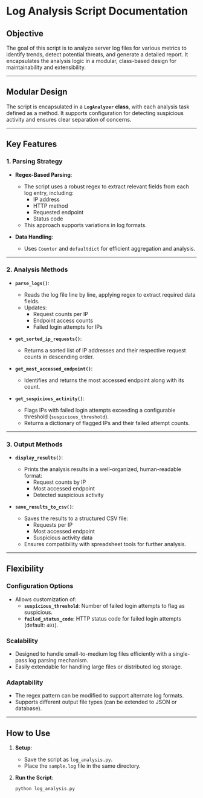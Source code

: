 # Log Analysis Script Documentation

## Objective

The goal of this script is to analyze server log files for various metrics to identify trends, detect potential threats, and generate a detailed report. It encapsulates the analysis logic in a modular, class-based design for maintainability and extensibility.

---

## Modular Design

The script is encapsulated in a **`LogAnalyzer` class**, with each analysis task defined as a method. It supports configuration for detecting suspicious activity and ensures clear separation of concerns.

---

## Key Features

### 1. Parsing Strategy

- **Regex-Based Parsing**: 
  - The script uses a robust regex to extract relevant fields from each log entry, including:
    - IP address
    - HTTP method
    - Requested endpoint
    - Status code
  - This approach supports variations in log formats.

- **Data Handling**:
  - Uses `Counter` and `defaultdict` for efficient aggregation and analysis.

---

### 2. Analysis Methods

- **`parse_logs()`**:
  - Reads the log file line by line, applying regex to extract required data fields.
  - Updates:
    - Request counts per IP
    - Endpoint access counts
    - Failed login attempts for IPs

- **`get_sorted_ip_requests()`**:
  - Returns a sorted list of IP addresses and their respective request counts in descending order.
  
- **`get_most_accessed_endpoint()`**:
  - Identifies and returns the most accessed endpoint along with its count.

- **`get_suspicious_activity()`**:
  - Flags IPs with failed login attempts exceeding a configurable threshold (`suspicious_threshold`).
  - Returns a dictionary of flagged IPs and their failed attempt counts.

---

### 3. Output Methods

- **`display_results()`**:
  - Prints the analysis results in a well-organized, human-readable format:
    - Request counts by IP
    - Most accessed endpoint
    - Detected suspicious activity

- **`save_results_to_csv()`**:
  - Saves the results to a structured CSV file:
    - Requests per IP
    - Most accessed endpoint
    - Suspicious activity data
  - Ensures compatibility with spreadsheet tools for further analysis.

---

## Flexibility

### Configuration Options

- Allows customization of:
  - **`suspicious_threshold`**: Number of failed login attempts to flag as suspicious.
  - **`failed_status_code`**: HTTP status code for failed login attempts (default: `401`).

### Scalability

- Designed to handle small-to-medium log files efficiently with a single-pass log parsing mechanism.
- Easily extendable for handling large files or distributed log storage.

### Adaptability

- The regex pattern can be modified to support alternate log formats.
- Supports different output file types (can be extended to JSON or database).

---

## How to Use

1. **Setup**:
   - Save the script as `log_analysis.py`.
   - Place the `sample.log` file in the same directory.

2. **Run the Script**:
   ```bash
   python log_analysis.py
